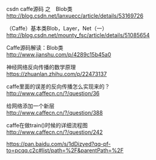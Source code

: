 csdn caffe源码 之　Blob类  
http://blog.csdn.net/lanxuecc/article/details/53169726  

（Caffe）基本类Blob，Layer，Net（一）  
http://blog.csdn.net/mounty_fsc/article/details/51085654  

Caffe源码解读：Blob类  
http://www.jianshu.com/p/4289c15b45a0  

神经网络反向传播的数学原理  
https://zhuanlan.zhihu.com/p/22473137

caffe里面的误差的反向传播怎么实现来的？  
http://www.caffecn.cn/?/question/36  

给网络添加一个新层  
http://www.caffecn.cn/?/question/388

caffe在做train()时候的详细流程图  
http://www.caffecn.cn/?/question/242  

https://pan.baidu.com/s/1dDizyed?qq-pf-to=pcqq.c2c#list/path=%2F&parentPath=%2F